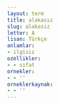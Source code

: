 ```yaml
---
layout: term
title: alakasız
slug: alakasiz
letter: A
lisan: Türkçe
anlamlar:
- ilgisiz
ozellikler:
- - sıfat
ornekler:
- - ''
orneklerkaynak:
- - ''
---
```

